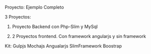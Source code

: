 Proyecto: Ejemplo Completo

3 Proyectos:

1) Proyecto Backend con Php-Slim y MySql

2) 2 Proyectos frontend. Con framework angularjs y sin framework

Kit:
Gulpjs
Mochajs
Angualarjs
SlimFramework
Boostrap



